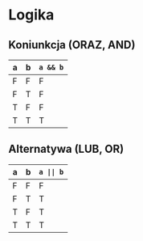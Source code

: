 # Logika

## Koniunkcja (ORAZ, AND)

| a | b | `a && b` |
|---|---|--------|
| F | F | F      |
| F | T | F      |
| T | F | F      |
| T | T | T      |

## Alternatywa (LUB, OR)

| a | b | `a \|\| b` |
|---|---|--------|
| F | F | F      |
| F | T | T      |
| T | F | T      |
| T | T | T      |


